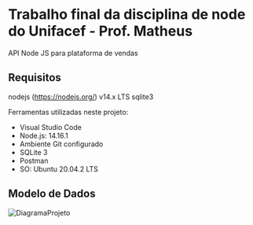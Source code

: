 # Trabalho final da disciplina de node do Unifacef - Prof. Matheus

API Node JS para plataforma de vendas

## Requisitos

nodejs (https://nodejs.org/) v14.x LTS sqlite3

Ferramentas utilizadas neste projeto:
- Visual Studio Code
- Node.js: 14.16.1
- Ambiente Git configurado
- SQLite 3
- Postman
- SO: Ubuntu 20.04.2 LTS

## Modelo de Dados

![DiagramaProjeto](https://user-images.githubusercontent.com/35452578/116260910-81fb9100-a74d-11eb-87d1-c4811750dcae.png)
